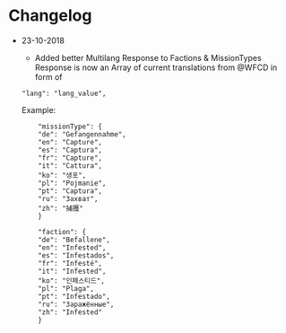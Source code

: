 # Changelog

- 23-10-2018

  - Added better Multilang Response to Factions & MissionTypes<br>
    Response is now an Array of current translations from @WFCD in form of

  ```
  "lang": "lang_value",
  ```

  Example:

  ```
      "missionType": {
      "de": "Gefangennahme",
      "en": "Capture",
      "es": "Captura",
      "fr": "Capture",
      "it": "Cattura",
      "ko": "생포",
      "pl": "Pojmanie",
      "pt": "Captura",
      "ru": "Захват",
      "zh": "捕獲"
      }

      "faction": {
      "de": "Befallene",
      "en": "Infested",
      "es": "Infestados",
      "fr": "Infesté",
      "it": "Infested",
      "ko": "인페스티드",
      "pl": "Plaga",
      "pt": "Infestado",
      "ru": "Заражённые",
      "zh": "Infested"
      }
  ```
